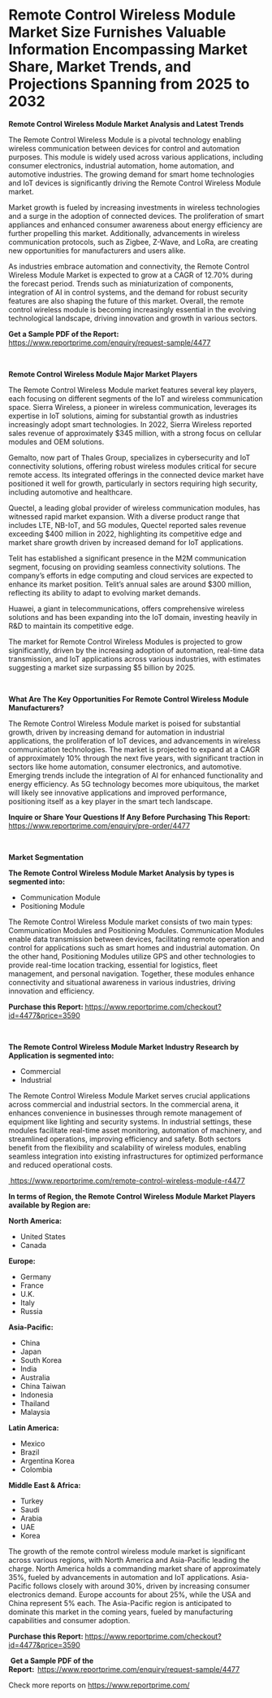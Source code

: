 <p><h1>Remote Control Wireless Module Market Size Furnishes Valuable Information Encompassing Market Share, Market Trends, and Projections Spanning from 2025 to 2032</h1></p><p><strong>Remote Control Wireless Module Market Analysis and Latest Trends</strong></p>
<p><p>The Remote Control Wireless Module is a pivotal technology enabling wireless communication between devices for control and automation purposes. This module is widely used across various applications, including consumer electronics, industrial automation, home automation, and automotive industries. The growing demand for smart home technologies and IoT devices is significantly driving the Remote Control Wireless Module market. </p><p>Market growth is fueled by increasing investments in wireless technologies and a surge in the adoption of connected devices. The proliferation of smart appliances and enhanced consumer awareness about energy efficiency are further propelling this market. Additionally, advancements in wireless communication protocols, such as Zigbee, Z-Wave, and LoRa, are creating new opportunities for manufacturers and users alike. </p><p>As industries embrace automation and connectivity, the Remote Control Wireless Module Market is expected to grow at a CAGR of 12.70% during the forecast period. Trends such as miniaturization of components, integration of AI in control systems, and the demand for robust security features are also shaping the future of this market. Overall, the remote control wireless module is becoming increasingly essential in the evolving technological landscape, driving innovation and growth in various sectors.</p></p>
<p><strong>Get a Sample PDF of the Report:&nbsp;</strong> <a href="https://www.reportprime.com/enquiry/request-sample/4477?utm_campaign=3384&utm_medium=2&utm_source=Github&utm_content=ia&utm_term=19032025&utm_id=remote-control-wireless-module">https://www.reportprime.com/enquiry/request-sample/4477</a></p>
<p>&nbsp;</p>
<p><strong>Remote Control Wireless Module Major Market Players</strong></p>
<p><p>The Remote Control Wireless Module market features several key players, each focusing on different segments of the IoT and wireless communication space. Sierra Wireless, a pioneer in wireless communication, leverages its expertise in IoT solutions, aiming for substantial growth as industries increasingly adopt smart technologies. In 2022, Sierra Wireless reported sales revenue of approximately $345 million, with a strong focus on cellular modules and OEM solutions.</p><p>Gemalto, now part of Thales Group, specializes in cybersecurity and IoT connectivity solutions, offering robust wireless modules critical for secure remote access. Its integrated offerings in the connected device market have positioned it well for growth, particularly in sectors requiring high security, including automotive and healthcare.</p><p>Quectel, a leading global provider of wireless communication modules, has witnessed rapid market expansion. With a diverse product range that includes LTE, NB-IoT, and 5G modules, Quectel reported sales revenue exceeding $400 million in 2022, highlighting its competitive edge and market share growth driven by increased demand for IoT applications.</p><p>Telit has established a significant presence in the M2M communication segment, focusing on providing seamless connectivity solutions. The company’s efforts in edge computing and cloud services are expected to enhance its market position. Telit’s annual sales are around $300 million, reflecting its ability to adapt to evolving market demands.</p><p>Huawei, a giant in telecommunications, offers comprehensive wireless solutions and has been expanding into the IoT domain, investing heavily in R&D to maintain its competitive edge.</p><p>The market for Remote Control Wireless Modules is projected to grow significantly, driven by the increasing adoption of automation, real-time data transmission, and IoT applications across various industries, with estimates suggesting a market size surpassing $5 billion by 2025.</p></p>
<p>&nbsp;</p>
<p><strong>What Are The Key Opportunities For Remote Control Wireless Module Manufacturers?</strong></p>
<p><p>The Remote Control Wireless Module market is poised for substantial growth, driven by increasing demand for automation in industrial applications, the proliferation of IoT devices, and advancements in wireless communication technologies. The market is projected to expand at a CAGR of approximately 10% through the next five years, with significant traction in sectors like home automation, consumer electronics, and automotive. Emerging trends include the integration of AI for enhanced functionality and energy efficiency. As 5G technology becomes more ubiquitous, the market will likely see innovative applications and improved performance, positioning itself as a key player in the smart tech landscape.</p></p>
<p><strong>Inquire or Share Your Questions If Any Before Purchasing This Report:</strong> <a href="https://www.reportprime.com/enquiry/pre-order/4477?utm_campaign=3384&utm_medium=2&utm_source=Github&utm_content=ia&utm_term=19032025&utm_id=remote-control-wireless-module">https://www.reportprime.com/enquiry/pre-order/4477</a></p>
<p>&nbsp;</p>
<p><strong>Market Segmentation</strong></p>
<p><strong>The Remote Control Wireless Module Market Analysis by types is segmented into:</strong></p>
<p><ul><li>Communication Module</li><li>Positioning Module</li></ul></p>
<p><p>The Remote Control Wireless Module market consists of two main types: Communication Modules and Positioning Modules. Communication Modules enable data transmission between devices, facilitating remote operation and control for applications such as smart homes and industrial automation. On the other hand, Positioning Modules utilize GPS and other technologies to provide real-time location tracking, essential for logistics, fleet management, and personal navigation. Together, these modules enhance connectivity and situational awareness in various industries, driving innovation and efficiency.</p></p>
<p><strong>Purchase this Report:&nbsp;</strong><a href="https://www.reportprime.com/checkout?id=4477&price=3590&utm_campaign=3384&utm_medium=2&utm_source=Github&utm_content=ia&utm_term=19032025&utm_id=remote-control-wireless-module">https://www.reportprime.com/checkout?id=4477&price=3590</a></p>
<p>&nbsp;</p>
<p><strong>The Remote Control Wireless Module Market Industry Research by Application is segmented into:</strong></p>
<p><ul><li>Commercial</li><li>Industrial</li></ul></p>
<p><p>The Remote Control Wireless Module Market serves crucial applications across commercial and industrial sectors. In the commercial arena, it enhances convenience in businesses through remote management of equipment like lighting and security systems. In industrial settings, these modules facilitate real-time asset monitoring, automation of machinery, and streamlined operations, improving efficiency and safety. Both sectors benefit from the flexibility and scalability of wireless modules, enabling seamless integration into existing infrastructures for optimized performance and reduced operational costs.</p></p>
<p><a href="https://www.reportprime.com/remote-control-wireless-module-r4477?utm_campaign=3384&utm_medium=2&utm_source=Github&utm_content=ia&utm_term=19032025&utm_id=remote-control-wireless-module">&nbsp;https://www.reportprime.com/remote-control-wireless-module-r4477</a></p>
<p><strong>In terms of Region, the Remote Control Wireless Module Market Players available by Region are:</strong></p>
<p>
    <p> <strong> North America: </strong>
        <ul>
            <li>United States</li>
            <li>Canada</li>
        </ul>
        </p> 
    <p> <strong> Europe: </strong>
        <ul>
            <li>Germany</li>
            <li>France</li>
            <li>U.K.</li>
            <li>Italy</li>
            <li>Russia</li>
        </ul>
        </p> 
    <p> <strong> Asia-Pacific: </strong>
        <ul>
            <li>China</li>
            <li>Japan</li>
            <li>South Korea</li>
            <li>India</li>
            <li>Australia</li>
            <li>China Taiwan</li>
            <li>Indonesia</li>
            <li>Thailand</li>
            <li>Malaysia</li>
        </ul>
        </p> 
    <p> <strong> Latin America: </strong>
        <ul>
            <li>Mexico</li>
            <li>Brazil</li>
            <li>Argentina Korea</li>
            <li>Colombia</li>
        </ul>
        </p> 
    <p> <strong> Middle East & Africa: </strong>
        <ul>
            <li>Turkey</li>
            <li>Saudi</li>
            <li>Arabia</li>
            <li>UAE</li>
            <li>Korea</li>
        </ul>
    </p>
    </p>
<p><p>The growth of the remote control wireless module market is significant across various regions, with North America and Asia-Pacific leading the charge. North America holds a commanding market share of approximately 35%, fueled by advancements in automation and IoT applications. Asia-Pacific follows closely with around 30%, driven by increasing consumer electronics demand. Europe accounts for about 25%, while the USA and China represent 5% each. The Asia-Pacific region is anticipated to dominate this market in the coming years, fueled by manufacturing capabilities and consumer adoption.</p></p>
<p><strong>Purchase this Report: </strong><a href="https://www.reportprime.com/checkout?id=4477&price=3590&utm_campaign=3384&utm_medium=2&utm_source=Github&utm_content=ia&utm_term=19032025&utm_id=remote-control-wireless-module">https://www.reportprime.com/checkout?id=4477&price=3590</a></p>
<p>&nbsp;<strong>Get a Sample PDF of the Report:&nbsp;&nbsp;</strong><a href="https://www.reportprime.com/enquiry/request-sample/4477?utm_campaign=3384&utm_medium=2&utm_source=Github&utm_content=ia&utm_term=19032025&utm_id=remote-control-wireless-module">https://www.reportprime.com/enquiry/request-sample/4477</a></p>
<p><strong></strong></p>
<p>Check more reports on <a href="https://www.reportprime.com/?utm_campaign=3384&utm_medium=2&utm_source=Github&utm_content=ia&utm_term=19032025&utm_id=remote-control-wireless-module">https://www.reportprime.com/</a></p>